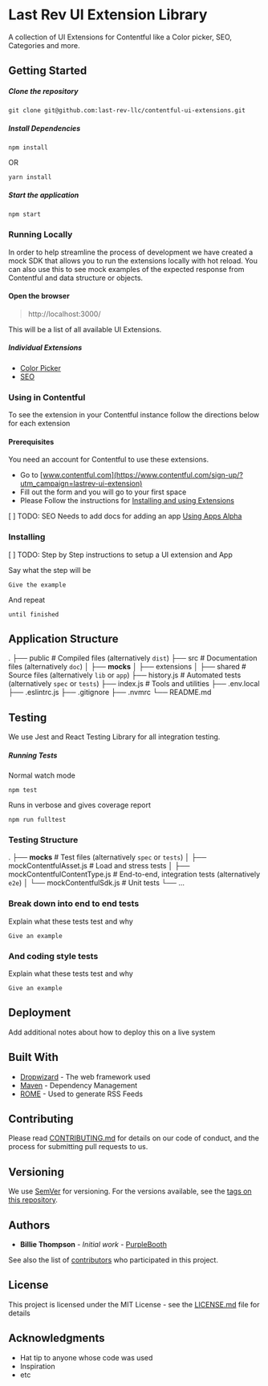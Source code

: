 # Last Rev UI Extension Library
A collection of UI Extensions for Contentful like a Color picker, SEO, Categories and more.

## Getting Started

##### Clone the repository
```
git clone git@github.com:last-rev-llc/contentful-ui-extensions.git
```
##### Install Dependencies
```
npm install 
```
OR
```
yarn install
```

##### Start the application
```
npm start
```

### Running Locally
In order to help streamline the process of development we have created a mock SDK that allows you to run the extensions locally with hot reload. You can also use this to see mock examples of the expected response from Contentful and data structure or objects.

#### Open the browser
> http://localhost:3000/

This will be a list of all available UI Extensions.

##### Individual Extensions
- [Color Picker](http://localhost:3000/color-picker)
- [SEO](http://localhost:3000/seo)

### Using in Contentful
To see the extension in your Contentful instance follow the directions below for each extension
#### Prerequisites
You need an account for Contentful to use these extensions. 
- Go to [www.contentful.com](https://www.contentful.com/sign-up/?utm_campaign=lastrev-ui-extension)
- Fill out the form and you will go to your first space
- Please Follow the instructions for [Installing and using Extensions](https://www.contentful.com/developers/docs/extensibility/ui-extensions/managing-a-ui-extension-with-webapp/)

[ ] TODO: SEO Needs to add docs for adding an app [Using Apps Alpha](https://www.contentful.com/developers/docs/extensibility/apps/building-apps/)

### Installing
[ ] TODO: Step by Step instructions to setup a UI extension and App


Say what the step will be

```
Give the example
```

And repeat

```
until finished
```
## Application Structure
.
├── public                   # Compiled files (alternatively `dist`)
├── src                    # Documentation files (alternatively `doc`)
│   ├── __mocks__ 
│   ├── extensions
│   ├── shared                    # Source files (alternatively `lib` or `app`)
├── history.js                    # Automated tests (alternatively `spec` or `tests`)
├── index.js                   # Tools and utilities
├── .env.local
├── .eslintrc.js
├── .gitignore
├── .nvmrc
└── README.md

## Testing
We use Jest and React Testing Library for all integration testing.
##### Running Tests
Normal watch mode
```
npm test
```

Runs in verbose and gives coverage report
```
npm run fulltest
```

### Testing Structure
.
├── __mocks__                    # Test files (alternatively `spec` or `tests`)
│   ├── mockContentfulAsset.js          # Load and stress tests
│   ├── mockContentfulContentType.js         # End-to-end, integration tests (alternatively `e2e`)
│   └── mockContentfulSdk.js                # Unit tests
└── ...


### Break down into end to end tests

Explain what these tests test and why

```
Give an example
```

### And coding style tests

Explain what these tests test and why

```
Give an example
```

## Deployment

Add additional notes about how to deploy this on a live system

## Built With

* [Dropwizard](http://www.dropwizard.io/1.0.2/docs/) - The web framework used
* [Maven](https://maven.apache.org/) - Dependency Management
* [ROME](https://rometools.github.io/rome/) - Used to generate RSS Feeds

## Contributing

Please read [CONTRIBUTING.md](https://gist.github.com/PurpleBooth/b24679402957c63ec426) for details on our code of conduct, and the process for submitting pull requests to us.

## Versioning

We use [SemVer](http://semver.org/) for versioning. For the versions available, see the [tags on this repository](https://github.com/your/project/tags). 

## Authors

* **Billie Thompson** - *Initial work* - [PurpleBooth](https://github.com/PurpleBooth)

See also the list of [contributors](https://github.com/your/project/contributors) who participated in this project.

## License

This project is licensed under the MIT License - see the [LICENSE.md](LICENSE.md) file for details

## Acknowledgments

* Hat tip to anyone whose code was used
* Inspiration
* etc

